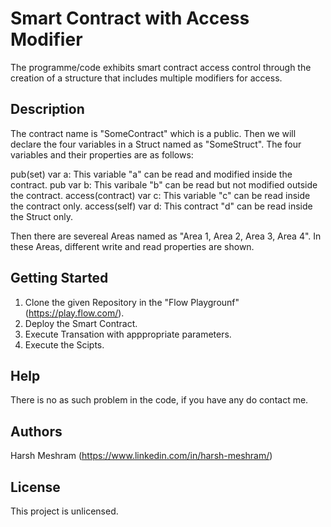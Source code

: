 # Smart Contract with Access Modifier

The programme/code exhibits smart contract access control through the creation of a structure that includes multiple modifiers for access.

## Description

The contract name is "SomeContract" which is a public. Then we will declare the four variables in a Struct named as "SomeStruct". 
The four variables and their properties are as follows:

pub(set) var a: This variable "a" can be read and modified inside the contract.
pub var b: This varibale "b" can be read but not modified outside the contract.
access(contract) var c: This variable "c" can be read inside the contract only.
access(self) var d: This contract "d" can be read inside the Struct only.

Then there are severeal Areas named as "Area 1, Area 2, Area 3, Area 4". In these Areas, different write and read properties are shown.


## Getting Started

1. Clone the given Repository in the "Flow Playgrounf"(https://play.flow.com/).
2. Deploy the Smart Contract.
3. Execute Transation with apppropriate parameters.
4. Execute the Scipts.

## Help

There  is no as such problem in the code, if you have any do contact me.

## Authors

Harsh Meshram (https://www.linkedin.com/in/harsh-meshram/)



## License

This project is unlicensed.
